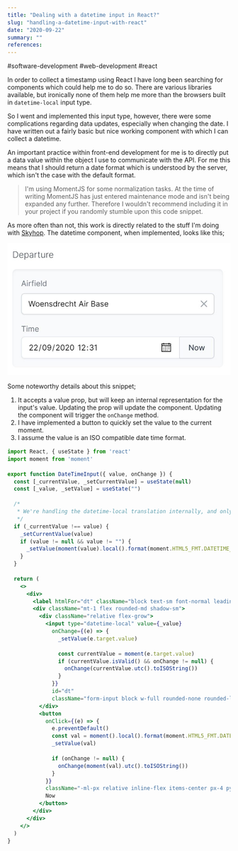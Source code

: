 ```yaml
---
title: "Dealing with a datetime input in React?"
slug: "handling-a-datetime-input-with-react"
date: "2020-09-22"
summary: ""
references: 
---
```


#software-development #web-development #react

In order to collect a timestamp using React I have long been searching for components which could help me to do so. There are various libraries available, but ironically none of them help me more than the browsers built in `datetime-local` input type.

So I went and implemented this input type, however, there were some complications regarding data updates, especially when changing the date. I have written out a fairly basic but nice working component with which I can collect a datetime.


An important practice within front-end development for me is to directly put a data value within the object I use to communicate with the API. For me this means that I should return a date format which is understood by the server, which isn't the case with the default format.

> I'm using MomentJS for some normalization tasks. At the time of writing MomentJS has just entered maintenance mode and isn't being expanded any further. Therefore I wouldn't recommend including it in your project if you randomly stumble upon this code snippet.

As more often than not, this work is directly related to the stuff I'm doing with [Skyhop](https://skyhop.org). The datetime component, when implemented, looks like this;

![A form meant to enter (flight) departure information with two elements (departure airfield, and departure time), grouped visually together with an inner shadow.](/uploads/Screenshot_2020_09_22_103643_aaae52bc42.jpg)


Some noteworthy details about this snippet;

1. It accepts a value prop, but will keep an internal representation for the input's value. Updating the prop will update the component. Updating the component will trigger the `onChange` method.
2. I have implemented a button to quickly set the value to the current moment.
3. I assume the value is an ISO compatible date time format.

```jsx
import React, { useState } from 'react'
import moment from 'moment'

export function DateTimeInput({ value, onChange }) {
  const [_currentValue, _setCurrentValue] = useState(null)
  const [_value, _setValue] = useState("")

  /*
   * We're handling the datetime-local translation internally, and only output valid datetime objects
   */
  if (_currentValue !== value) {
    _setCurrentValue(value)
    if (value != null && value != "") {
      _setValue(moment(value).local().format(moment.HTML5_FMT.DATETIME_LOCAL))
    }
  }

  return (
    <>
      <div>
        <label htmlFor="dt" className="block text-sm font-normal leading-5 text-gray-500">Time</label>
        <div className="mt-1 flex rounded-md shadow-sm">
          <div className="relative flex-grow">
            <input type="datetime-local" value={_value}
              onChange={(e) => {
                _setValue(e.target.value)

                const currentValue = moment(e.target.value)
                if (currentValue.isValid() && onChange != null) {
                  onChange(currentValue.utc().toISOString())
                }
              }}
              id="dt"
              className="form-input block w-full rounded-none rounded-l-md pl-3 transition ease-in-out duration-150 sm:text-sm sm:leading-5" placeholder="Departure Time" />
          </div>
          <button
            onClick={(e) => {
              e.preventDefault()
              const val = moment().local().format(moment.HTML5_FMT.DATETIME_LOCAL)
              _setValue(val)

              if (onChange != null) {
                onChange(moment(val).utc().toISOString())
              }
            }}
            className="-ml-px relative inline-flex items-center px-4 py-2 border border-gray-300 text-sm leading-5 font-medium rounded-r-md text-gray-700 bg-gray-50 hover:text-gray-500 hover:bg-white focus:outline-none focus:shadow-outline-blue focus:border-blue-300 active:bg-gray-100 active:text-gray-700 transition ease-in-out duration-150">
            Now
          </button>
        </div>
      </div>
    </>
  )
}
```


